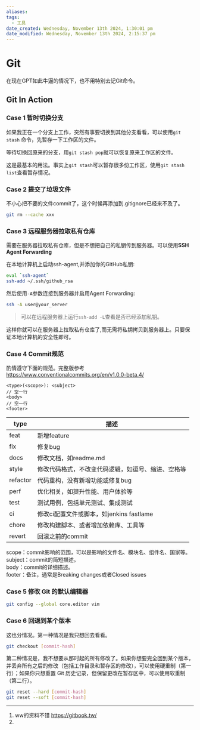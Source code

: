 ```yaml
---
aliases: 
tags:
  - 工具
date_created: Wednesday, November 13th 2024, 1:30:01 pm
date_modified: Wednesday, November 13th 2024, 2:15:37 pm
---
```


# Git

在现在GPT如此牛逼的情况下，也不用特别去记Git命令。

## Git In Action

### Case 1 暂时切换分支

如果我正在一个分支上工作，突然有事要切换到其他分支看看，可以使用`git stash` 命令，先暂存一下工作区的文件。

等待切换回原来的分支，用`git stash pop`就可以恢复原来工作区的文件。

这是最基本的用法。事实上`git stash`可以暂存很多份工作区，使用`git stash list`查看暂存情况。

### Case 2 提交了垃圾文件

不小心把不要的文件commit了，这个时候再添加到.gitignore已经来不及了。

```sh
git rm --cache xxx
```

### Case 3 远程服务器拉取私有仓库

需要在服务器拉取私有仓库，但是不想把自己的私钥传到服务器。可以使用**SSH Agent Forwarding**

在本地计算机上启动ssh-agent,并添加你的GitHub私钥:

```sh
eval `ssh-agent` 
ssh-add ~/.ssh/github_rsa
```

然后使用`-A`参数连接到服务器并启用Agent Forwarding:

```sh
ssh -A user@your_server
```

> 可以在远程服务器上运行`ssh-add -L`查看是否已经添加私钥。 

这样你就可以在服务器上拉取私有仓库了,而无需将私钥拷贝到服务器上。只要保证本地计算机的安全性即可。

### Case 4 Commit规范

酌情遵守下面的规范。完整版参考<https://www.conventionalcommits.org/en/v1.0.0-beta.4/>

```
<type>(<scope>): <subject>
// 空一行
<body>
// 空一行
<footer>
```

| type     | 描述                            |
| -------- | ----------------------------- |
| feat     | 新增feature                     |
| fix      | 修复bug                         |
| docs     | 修改文档，如readme.md               |
| style    | 修改代码格式，不改变代码逻辑，如逗号、缩进、空格等     |
| refactor | 代码重构，没有新增功能或修复bug             |
| perf     | 优化相关，如提升性能、用户体验等              |
| test     | 测试用例，包括单元测试、集成测试              |
| ci       | 修改ci配置文件或脚本，如jenkins fastlame |
| chore    | 修改构建脚本、或者增加依赖库、工具等            |
| revert   | 回滚之前的commit                   |

scope：commit影响的范围，可以是影响的文件名、模块名、组件名、国家等。  
subject：commit的简短描述。  
body：commit的详细描述。  
footer：备注，通常是Breaking changes或者Closed issues

### Case 5 修改 Git 的默认编辑器

```sh
git config --global core.editor vim
```

### Case 6 回退到某个版本

这也分情况。第一种情况是我只想回去看看。

```bash
git checkout [commit-hash]
```

第二种情况是，我不想要从那时起的所有修改了。如果你想要完全回到某个版本，并丢弃所有之后的修改（包括工作目录和暂存区的修改），可以使用硬重制（第一行）；如果你只想重置 Git 历史记录，但保留更改在暂存区中，可以使用软重制（第二行）。

```bash
git reset --hard [commit-hash]
git reset --soft [commit-hash]
```

---
1. ww的资料不错 <https://gitbook.tw/> 
2. 
